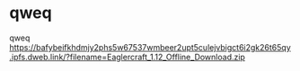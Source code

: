 # qweq
qweq
https://bafybeifkhdmjy2phs5w67537wmbeer2upt5culejvbigct6i2gk26t65qy.ipfs.dweb.link/?filename=Eaglercraft_1.12_Offline_Download.zip
